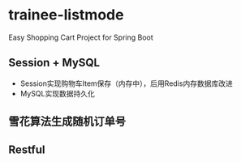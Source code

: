 # trainee-listmode
Easy Shopping Cart Project for Spring Boot

## Session + MySQL
* Session实现购物车Item保存（内存中），后用Redis内存数据库改进
* MySQL实现数据持久化

## 雪花算法生成随机订单号

## Restful
